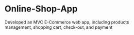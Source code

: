 # Online-Shop-App
Developed an MVC E-Commerce web app, including products management, shopping cart, check-out, and payment
